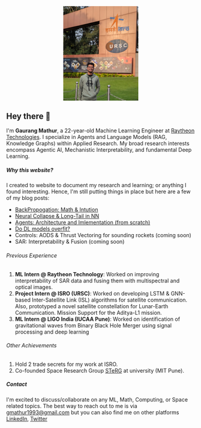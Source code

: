 <div style="text-align: center;">
  <img src="images/profile_picture.jpg" alt="Gaurang Mathur" width="200" style="display: block; margin: auto;">
</div>

## Hey there 👋
I'm **Gaurang Mathur**, a 22-year-old Machine Learning Engineer at [Raytheon Technologies](https://www.rtx.com/raytheon). I specialize in Agents and Language Models (RAG, Knowledge Graphs) within Applied Research. My broad research interests encompass Agentic AI, Mechanistic Interpretability, and fundamental Deep Learning.

##### Why this website?
I created to website to document my research and learning; or anything I found interesting. Hence, I'm still putting things in place but here are a few of my blog posts:

* [BackPropogation: Math & Intution]()
* [Neural Collapse & Long-Tail in NN]()
* [Agents: Architecture and Imlementation (from scratch)]()
* [Do DL models overfit?]()
* Controls: AODS & Thrust Vectoring for sounding rockets (coming soon)
* SAR: Interpretability & Fusion (coming soon)

###### Previous Experience
1. **ML Intern @ Raytheon Technology**: Worked on improving interpretability of SAR data and fusing them with multispectral and optical images.
2. **Project Intern @ ISRO (URSC)**: Worked on developing LSTM & GNN-based Inter-Satellite Link (ISL) algorithms for satellite communication. Also, prototyped a novel satellite constellation for Lunar-Earth Communication. Mission Support for the Aditya-L1 mission.
3. **ML Intern @ LIGO India (IUCAA Pune)**: Worked on identification of gravitational waves from Binary Black Hole Merger using signal processing and deep learning

###### Other Achievements
1. Hold 2 trade secrets for my work at ISRO.
2. Co-founded Space Research Group [STeRG](https://www.instagram.com/sterg_official/) at university (MIT Pune).



##### Contact
I'm excited to discuss/collaborate on any ML, Math, Computing, or Space related topics. The best way to reach out to me is via [gmathur1993@gmail.com](mailto:gmathur1993@gmail.com) but you can also find me on other platforms [LinkedIn](https://www.linkedin.com/in/gaurang-mathur-748988175/), [Twitter](https://x.com/gaurang__mathur)
